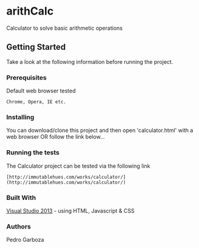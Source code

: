 # arithCalc
Calculator to solve basic arithmetic operations

## Getting Started
Take a look at the following information before running the project.

### Prerequisites
Default web browser tested
```
Chrome, Opera, IE etc.
```

### Installing
You can download/clone this project and then open 'calculator.html' with a web browser OR follow the link below... 

### Running the tests
The Calculator project can be tested via the following link
```
[http://immutablehues.com/works/calculator/](http://immutablehues.com/works/calculator/)
```

### Built With
[Visual Studio 2013](https://msdn.microsoft.com/en-us/library/dd831853(v=vs.120).aspx) - using HTML, Javascript & CSS


### Authors
Pedro Garboza

